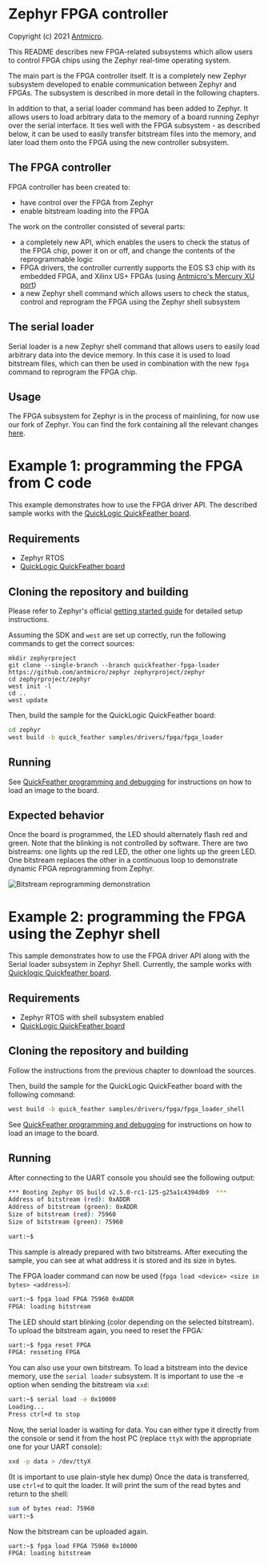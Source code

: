 # Zephyr FPGA controller

Copyright (c) 2021 [Antmicro](https://antmicro.com).

This README describes new FPGA-related subsystems which allow users to control FPGA chips using the Zephyr real-time operating system.

The main part is the FPGA controller itself.
It is a completely new Zephyr subsystem developed to enable communication between Zephyr and FPGAs.
The subsystem is described in more detail in the following chapters.

In addition to that, a serial loader command has been added to Zephyr.
It allows users to load arbitrary data to the memory of a board running Zephyr over the serial interface.
It ties well with the FPGA subsystem - as described below, it can be used to easily transfer bitstream files into the memory, and later load them onto the FPGA using the new controller subsystem.

## The FPGA controller

FPGA controller has been created to:
* have control over the FPGA from Zephyr
* enable bitstream loading into the FPGA

The work on the controller consisted of several parts:
* a completely new API, which enables the users to check the status of the FPGA chip, power it on or off, and change the contents of the reprogrammable logic
* FPGA drivers, the controller currently supports the EOS S3 chip with its embedded FPGA, and Xilinx US+ FPGAs (using [Antmicro's Mercury XU port](https://github.com/zephyrproject-rtos/zephyr/tree/main/boards/arm/mercury_xu))
* a new Zephyr shell command which allows users to check the status, control and reprogram the FPGA using the Zephyr shell subsystem

## The serial loader

Serial loader is a new Zephyr shell command that allows users to easily load arbitrary data into the device memory.
In this case it is used to load bitstream files, which can then be used in combination with the new ``fpga`` command to reprogram the FPGA chip.

## Usage
The FPGA subsystem for Zephyr is in the process of mainlining, for now use our fork of Zephyr.
You can find the fork containing all the relevant changes [here](https://github.com/antmicro/zephyr/tree/quickfeather-fpga-loader).

# Example 1: programming the FPGA from C code
This example demonstrates how to use the FPGA driver API.
The described sample works with the [QuickLogic QuickFeather board](https://github.com/QuickLogic-Corp/quick-feather-dev-board).

## Requirements
* Zephyr RTOS
* [QuickLogic QuickFeather board](https://github.com/QuickLogic-Corp/quick-feather-dev-board)

## Cloning the repository and building

Please refer to Zephyr's official [getting started guide](https://docs.zephyrproject.org/latest/getting_started/index.html) for detailed setup instructions.

Assuming the SDK and ``west`` are set up correctly, run the following commands to get the correct sources:
```
mkdir zephyrproject
git clone --single-branch --branch quickfeather-fpga-loader https://github.com/antmicro/zephyr zephyrproject/zephyr
cd zephyrproject/zephyr
west init -l
cd ..
west update
```

Then, build the sample for the QuickLogic QuickFeather board:

```bash
cd zephyr
west build -b quick_feather samples/drivers/fpga/fpga_loader
```

## Running
See [QuickFeather programming and debugging](https://docs.zephyrproject.org/latest/boards/arm/quick_feather/doc/index.html#programming-and-debugging) for instructions on how to load an image to the board.

## Expected behavior

Once the board is programmed, the LED should alternately flash red and green.
Note that the blinking is not controlled by software. There are two bistreams: one lights up the red LED, the other one lights up the green LED.
One bitstream replaces the other in a continuous loop to demonstrate dynamic FPGA reprogramming from Zephyr.

![Bitstream reprogramming demonstration](https://user-images.githubusercontent.com/8438531/119640404-dcedda00-be18-11eb-8a16-49004a82d76f.gif)

# Example 2: programming the FPGA using the Zephyr shell

This sample demonstrates how to use the FPGA driver API along with the Serial loader subsystem in Zephyr Shell.
Currently, the sample works with [Quicklogic Quickfeather board](https://github.com/QuickLogic-Corp/quick-feather-dev-board).

## Requirements

* Zephyr RTOS with shell subsystem enabled
* [QuickLogic QuickFeather board](https://github.com/QuickLogic-Corp/quick-feather-dev-board)

## Cloning the repository and building

Follow the instructions from the previous chapter to download the sources.

Then, build the sample for the QuickLogic QuickFeather board with the following command:
```bash
west build -b quick_feather samples/drivers/fpga/fpga_loader_shell
```

See [QuickFeather programming and debugging](https://docs.zephyrproject.org/latest/boards/arm/quick_feather/doc/index.html#programming-and-debugging) for instructions on how to load an image to the board.

## Running
After connecting to the UART console you should see the following output:

```bash
*** Booting Zephyr OS build v2.5.0-rc1-125-g25a1c4394db9  ***
Address of bitstream (red): 0xADDR
Address of bitstream (green): 0xADDR
Size of bitstream (red): 75960
Size of bitstream (green): 75960

uart:~$
```
This sample is already prepared with two bitstreams.
After executing the sample, you can see at what address it is stored and its size in bytes.

The FPGA loader command can now be used (`fpga load <device> <size in bytes> <address>`):
```bash
uart:~$ fpga load FPGA 75960 0xADDR
FPGA: loading bitstream
```
The LED should start blinking (color depending on the selected bitstream).
To upload the bitstream again, you need to reset the FPGA:

```bash
uart:~$ fpga reset FPGA
FPGA: resseting FPGA
```
You can also use your own bitstream.
To load a bitstream into the device memory, use the `serial loader` subsystem.
It is important to use the -e option when sending the bitstream via `xxd`:
```bash
uart:~$ serial load -e 0x10000
Loading...
Press ctrl+d to stop
```
Now, the serial loader is waiting for data.
You can either type it directly from the console or send it from the host PC (replace `ttyX` with the appropriate one for your UART console):
```bash
xxd -p data > /dev/ttyX
```
(It is important to use plain-style hex dump)
Once the data is transferred, use `ctrl+d` to quit the loader.
It will print the sum of the read bytes and return to the shell:
```bash
sum of bytes read: 75960
uart:~$
```
Now the bitstream can be uploaded again.
```bash
uart:~$ fpga load FPGA 75960 0x10000
FPGA: loading bitstream
```
